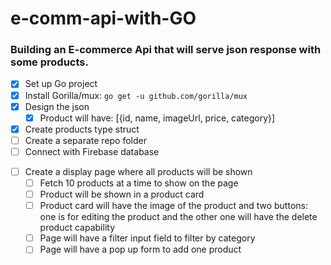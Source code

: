 # e-comm-api-with-GO

<!-- TODO -->

### Building an E-commerce Api that will serve json response with some products.

<!-- Main Server -->

- [x] Set up Go project
- [x] Install Gorilla/mux: `go get -u github.com/gorilla/mux`
- [x] Design the json
  - [x] Product will have: [{id, name, imageUrl, price, category}]
- [x] Create products type struct
- [ ] Create a separate repo folder
- [ ] Connect with Firebase database

<!-- Front-end -->

- [ ] Create a display page where all products will be shown
  - [ ] Fetch 10 products at a time to show on the page
  - [ ] Product will be shown in a product card
  - [ ] Product card will have the image of the product and two buttons: one is for editing the product and the other one will have the delete product capability
  - [ ] Page will have a filter input field to filter by category
  - [ ] Page will have a pop up form to add one product
